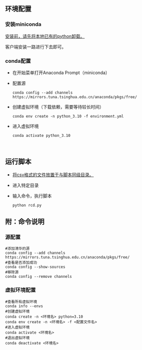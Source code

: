 ## 环境配置

### 安装miniconda

<u>安装前，请先将本地已有的python卸载。</u>

客户端安装一路进行下去即可。

### conda配置

- 在开始菜单打开Anaconda Prompt（miniconda）

- 配置源

  ```shell
  conda config --add channels https://mirrors.tuna.tsinghua.edu.cn/anaconda/pkgs/free/
  ```

- 创建虚拟环境（下载依赖，需要等待较长时间）

  ```shell
  conda env create -n python_3.10 -f environment.yml
  ```

- 进入虚拟环境

  ```shell
  conda activate python_3.10
  ```
​		

## 运行脚本

- <u>将csv格式的文件放置于与脚本同级目录。</u>

- 进入特定目录

- 输入命令，执行脚本

  ```shell
  python rcd.py
  ```

## 附：命令说明

### 源配置

```
#添加清华的源
conda config --add channels https://mirrors.tuna.tsinghua.edu.cn/anaconda/pkgs/free/
#查看是否添加成功
conda config --show-sources
#移除源
conda config --remove channels
```

### 虚拟环境配置

```
#查看所有虚拟环境
conda info --envs
#创建虚拟环境
conda create -n <环境名> python=3.10
conda env create -n <环境名> -f <配置文件名>
#进入虚拟环境
conda activate <环境名>
#退出虚拟环境
conda deactivate <环境名>
```

